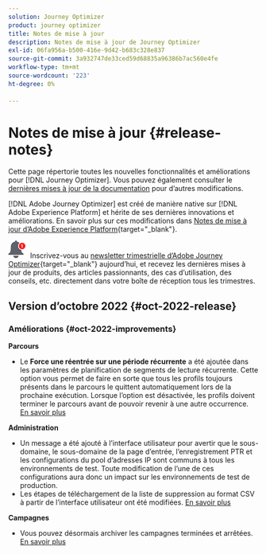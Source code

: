 ```yaml
---
solution: Journey Optimizer
product: journey optimizer
title: Notes de mise à jour
description: Notes de mise à jour de Journey Optimizer
exl-id: 06fa956a-b500-416e-9d42-b683c328e837
source-git-commit: 3a932747de33ced59d68835a96386b7ac560e4fe
workflow-type: tm+mt
source-wordcount: '223'
ht-degree: 0%

---
```


# Notes de mise à jour {#release-notes}

Cette page répertorie toutes les nouvelles fonctionnalités et améliorations pour [!DNL Journey Optimizer]. Vous pouvez également consulter le [dernières mises à jour de la documentation](documentation-updates.md) pour d’autres modifications.

[!DNL Adobe Journey Optimizer] est créé de manière native sur [!DNL Adobe Experience Platform] et hérite de ses dernières innovations et améliorations. En savoir plus sur ces modifications dans [Notes de mise à jour d’Adobe Experience Platform](https://experienceleague.adobe.com/docs/experience-platform/release-notes/latest.html){target=&quot;_blank&quot;}.

![Newsletter](../assets/do-not-localize/nl-icon.png) Inscrivez-vous au [newsletter trimestrielle d’Adobe Journey Optimizer](https://www.adobe.com/subscription/Adobe_Journey_Optimizer_NL.html){target=&quot;_blank&quot;} aujourd’hui, et recevez les dernières mises à jour de produits, des articles passionnants, des cas d’utilisation, des conseils, etc. directement dans votre boîte de réception tous les trimestres.


## Version d’octobre 2022 {#oct-2022-release}

<!--

### New capability{#oct-2022-features}

<table>
<thead>
<tr>
<th><strong>Direct Mail Channel (Limited Availability)</strong><br/></th>
</tr>
</thead>
<tbody>
<tr>
<td>
<p>You can now add direct mail messages in your campaigns and journeys. Direct mail is an offline channel that allows you to personalize and generate the files required by direct mail providers to send mail to your customers.</p>
<p>When you prepare a direct mail delivery, Journey Optimizer generates a file including all the targeted profiles and the chosen contact information (postal address for example). You will then be able to send this file to your direct mail provider who will take care of the actual sending.</p>
</td>
</tr>
</tbody>
</table>

-->

### Améliorations {#oct-2022-improvements}

**Parcours**

* Le **Force une réentrée sur une période récurrente** a été ajoutée dans les paramètres de planification de segments de lecture récurrente. Cette option vous permet de faire en sorte que tous les profils toujours présents dans le parcours le quittent automatiquement lors de la prochaine exécution. Lorsque l’option est désactivée, les profils doivent terminer le parcours avant de pouvoir revenir à une autre occurrence. [En savoir plus](../building-journeys/read-segment.md#configuring-segment-trigger-activity)

**Administration**

* Un message a été ajouté à l’interface utilisateur pour avertir que le sous-domaine, le sous-domaine de la page d’entrée, l’enregistrement PTR et les configurations du pool d’adresses IP sont communs à tous les environnements de test. Toute modification de l’une de ces configurations aura donc un impact sur les environnements de test de production.
* Les étapes de téléchargement de la liste de suppression au format CSV à partir de l’interface utilisateur ont été modifiées. [En savoir plus](../configuration/manage-suppression-list.md#download-suppression-list)

**Campagnes**

* Vous pouvez désormais archiver les campagnes terminées et arrêtées. [En savoir plus](../campaigns/modify-stop-campaign.md#archive)
